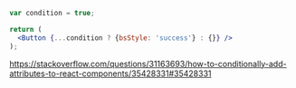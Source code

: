 ```jsx
var condition = true;

return (
  <Button {...condition ? {bsStyle: 'success'} : {}} />
);
```

https://stackoverflow.com/questions/31163693/how-to-conditionally-add-attributes-to-react-components/35428331#35428331
